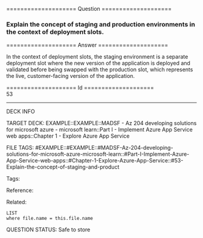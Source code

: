 ==================== Question ====================  

### Explain the concept of staging and production environments in the context of deployment slots.  

==================== Answer ====================  

In the context of deployment slots, the staging environment is a separate deployment slot where the new version of the application is deployed and validated before being swapped with the production slot, which represents the live, customer-facing version of the application.

==================== Id ====================  
53

---

DECK INFO

TARGET DECK: EXAMPLE::EXAMPLE::MADSF - Az 204 developing solutions for microsoft azure - microsoft learn::Part I - Implement Azure App Service web apps::Chapter 1 - Explore Azure App Service

FILE TAGS: #EXAMPLE::#EXAMPLE::#MADSF-Az-204-developing-solutions-for-microsoft-azure-microsoft-learn::#Part-I-Implement-Azure-App-Service-web-apps::#Chapter-1-Explore-Azure-App-Service::#53-Explain-the-concept-of-staging-and-product

Tags:

Reference:

Related:

```dataview
LIST
where file.name = this.file.name
```
QUESTION STATUS: Safe to store
